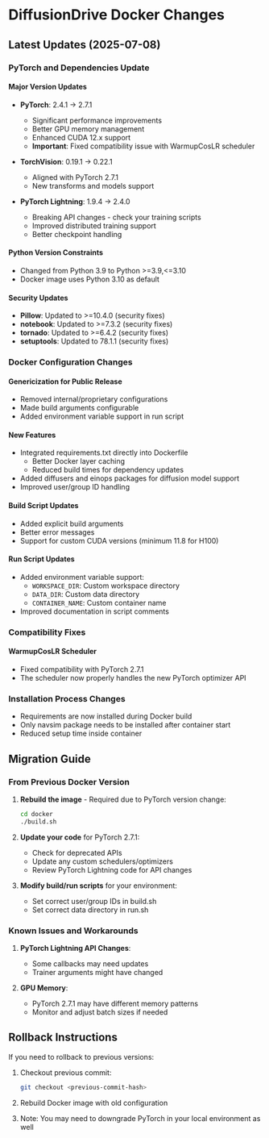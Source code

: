 # DiffusionDrive Docker Changes

## Latest Updates (2025-07-08)

### PyTorch and Dependencies Update

#### Major Version Updates
- **PyTorch**: 2.4.1 → 2.7.1
  - Significant performance improvements
  - Better GPU memory management
  - Enhanced CUDA 12.x support
  - **Important**: Fixed compatibility issue with WarmupCosLR scheduler
  
- **TorchVision**: 0.19.1 → 0.22.1
  - Aligned with PyTorch 2.7.1
  - New transforms and models support
  
- **PyTorch Lightning**: 1.9.4 → 2.4.0
  - Breaking API changes - check your training scripts
  - Improved distributed training support
  - Better checkpoint handling

#### Python Version Constraints
- Changed from Python 3.9 to Python >=3.9,<=3.10
- Docker image uses Python 3.10 as default

#### Security Updates
- **Pillow**: Updated to >=10.4.0 (security fixes)
- **notebook**: Updated to >=7.3.2 (security fixes)
- **tornado**: Updated to >=6.4.2 (security fixes)
- **setuptools**: Updated to 78.1.1 (security fixes)

### Docker Configuration Changes

#### Genericization for Public Release
- Removed internal/proprietary configurations
- Made build arguments configurable
- Added environment variable support in run script

#### New Features
- Integrated requirements.txt directly into Dockerfile
  - Better Docker layer caching
  - Reduced build times for dependency updates
- Added diffusers and einops packages for diffusion model support
- Improved user/group ID handling

#### Build Script Updates
- Added explicit build arguments
- Better error messages
- Support for custom CUDA versions (minimum 11.8 for H100)

#### Run Script Updates
- Added environment variable support:
  - `WORKSPACE_DIR`: Custom workspace directory
  - `DATA_DIR`: Custom data directory
  - `CONTAINER_NAME`: Custom container name
- Improved documentation in script comments

### Compatibility Fixes

#### WarmupCosLR Scheduler
- Fixed compatibility with PyTorch 2.7.1
- The scheduler now properly handles the new PyTorch optimizer API

### Installation Process Changes
- Requirements are now installed during Docker build
- Only navsim package needs to be installed after container start
- Reduced setup time inside container

## Migration Guide

### From Previous Docker Version

1. **Rebuild the image** - Required due to PyTorch version change:
   ```bash
   cd docker
   ./build.sh
   ```

2. **Update your code** for PyTorch 2.7.1:
   - Check for deprecated APIs
   - Update any custom schedulers/optimizers
   - Review PyTorch Lightning code for API changes

3. **Modify build/run scripts** for your environment:
   - Set correct user/group IDs in build.sh
   - Set correct data directory in run.sh

### Known Issues and Workarounds

1. **PyTorch Lightning API Changes**:
   - Some callbacks may need updates
   - Trainer arguments might have changed

2. **GPU Memory**:
   - PyTorch 2.7.1 may have different memory patterns
   - Monitor and adjust batch sizes if needed

## Rollback Instructions

If you need to rollback to previous versions:

1. Checkout previous commit:
   ```bash
   git checkout <previous-commit-hash>
   ```

2. Rebuild Docker image with old configuration

3. Note: You may need to downgrade PyTorch in your local environment as well
